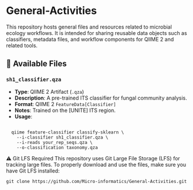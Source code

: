 # General-Activities

This repository hosts general files and resources related to microbial ecology workflows. It is intended for sharing reusable data objects such as classifiers, metadata files, and workflow components for QIIME 2 and related tools.

## 📌 Available Files

### `sh1_classifier.qza`
- **Type**: QIIME 2 Artifact (`.qza`)
- **Description**: A pre-trained ITS classifier for fungal community analysis.
- **Format**: QIIME 2 `FeatureData[Classifier]`
- **Notes**: Trained on the [UNITE] ITS region.
- **Usage**:
  ```bash
````
  qiime feature-classifier classify-sklearn \
    --i-classifier sh1_classifier.qza \
    --i-reads your_rep_seqs.qza \
    --o-classification taxonomy.qza
````

⚠️ Git LFS Required
This repository uses Git Large File Storage (LFS) for tracking large files.
To properly download and use the files, make sure you have Git LFS installed:

````git lfs install
git clone https://github.com/Micro-informatics/General-Activities.git
````


